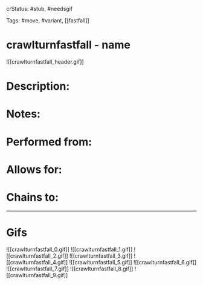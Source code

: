 crStatus: #stub, #needsgif

Tags: #move, #variant, [[fastfall]]

# crawlturnfastfall - name
![[crawlturnfastfall_header.gif]]
# Description:


# Notes:


# Performed from:


# Allows for:


# Chains to:


___
# Gifs
![[crawlturnfastfall_0.gif]]
![[crawlturnfastfall_1.gif]]
![[crawlturnfastfall_2.gif]]
![[crawlturnfastfall_3.gif]]
![[crawlturnfastfall_4.gif]]
![[crawlturnfastfall_5.gif]]
![[crawlturnfastfall_6.gif]]
![[crawlturnfastfall_7.gif]]
![[crawlturnfastfall_8.gif]]
![[crawlturnfastfall_9.gif]]